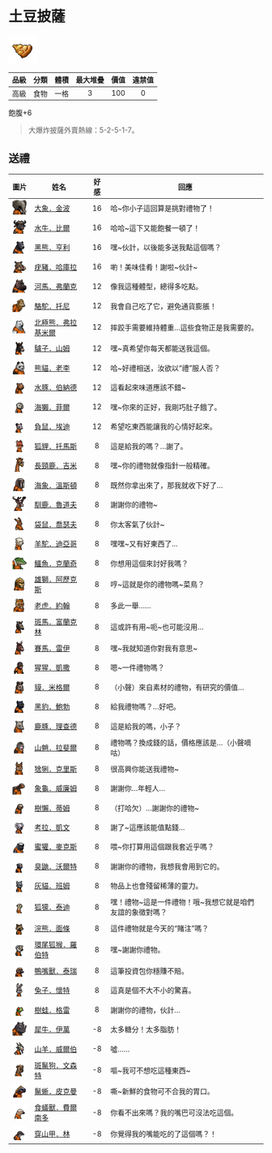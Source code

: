 # 土豆披薩

![img](images/item_pic_TDPS.png)

|品級|分類|體積|最大堆疊|價值|違禁值|
|:--:|:--:|:--:|:--:|:--:|:--:|
|高級|食物|一格|3|100|0|

飽腹+6

> 大爆炸披薩外賣熱線：5-2-5-1-7。

## 送禮

|圖片|姓名|好感|回應|
|:--:|--|:--:|--|
|![img](images/elephant.png)|[大象．金波](大象．金波.md)|16|哈\~你小子這回算是挑對禮物了！|
|![img](images/AfricanBuffalo.png)|[水牛．比爾](水牛．比爾.md)|16|哈哈\~這下又能飽餐一頓了！|
|![img](images/BlackBear.png)|[黑熊．亨利](黑熊．亨利.md)|16|嘿\~伙計，以後能多送我點這個嗎？|
|![img](images/Warthog.png)|[疣豬．哈庫拉](疣豬．哈庫拉.md)|16|喲！美味佳肴！謝啦\~伙計\~|
|![img](images/hippopotamus.png)|[河馬．弗蘭克](河馬．弗蘭克.md)|12|像我這種體型，總得多吃點。|
|![img](images/camel.png)|[駱駝．托尼](駱駝．托尼.md)|12|我會自己吃了它，避免通貨膨脹！|
|![img](images/PolarBear.png)|[北極熊．弗拉基米爾](北極熊．弗拉基米爾.md)|12|摔跤手需要維持體重…這些食物正是我需要的。|
|![img](images/donkey.png)|[驢子．山姆](驢子．山姆.md)|12|嘿\~真希望你每天都能送我這個。|
|![img](images/panda.png)|[熊貓．老李](熊貓．老李.md)|12|哈\~好禮相送，汝欲以“禮”服人否？|
|![img](images/Capybara.png)|[水豚．伯納德](水豚．伯納德.md)|12|這看起來味道應該不錯\~|
|![img](images/SeaOtter.png)|[海獺．菲爾](海獺．菲爾.md)|12|嘿\~你來的正好，我剛巧肚子餓了。|
|![img](images/Possum.png)|[負鼠．埃迪](負鼠．埃迪.md)|12|希望吃東西能讓我的心情好起來。|
|![img](images/fox.png)|[狐貍．托馬斯](狐貍．托馬斯.md)|8|這是給我的嗎？…謝了。|
|![img](images/giraffe.png)|[長頸鹿．吉米](長頸鹿．吉米.md)|8|嘿\~你的禮物就像指針一般精確。|
|![img](images/walrus.png)|[海象．溫斯頓](海象．溫斯頓.md)|8|既然你拿出來了，那我就收下好了…|
|![img](images/reindeer.png)|[馴鹿．魯道夫](馴鹿．魯道夫.md)|8|謝謝你的禮物\~|
|![img](images/kangaroo.png)|[袋鼠．喬瑟夫](袋鼠．喬瑟夫.md)|8|你太客氣了伙計\~|
|![img](images/Alpaca.png)|[羊駝．迪亞哥](羊駝．迪亞哥.md)|8|嘿嘿\~又有好東西了…|
|![img](images/crocodile.png)|[鱷魚．克蘭奇](鱷魚．克蘭奇.md)|8|你想用這個來討好我嗎？|
|![img](images/lion.png)|[雄獅．阿歷克斯](雄獅．阿歷克斯.md)|8|哼\~這就是你的禮物嗎\~菜鳥？|
|![img](images/tiger.png)|[老虎．約翰](老虎．約翰.md)|8|多此一舉……|
|![img](images/zebra.png)|[斑馬．富蘭克林](斑馬．富蘭克林.md)|8|這或許有用\~呃\~也可能沒用…|
|![img](images/horse.png)|[賽馬．雷伊](賽馬．雷伊.md)|8|嘿\~我就知道你對我有意思\~|
|![img](images/chimpanzee.png)|[猩猩．凱撒](猩猩．凱撒.md)|8|嗯\~一件禮物嗎？|
|![img](images/tapir.png)|[貘．米格爾](貘．米格爾.md)|8|（小聲）來自素材的禮物，有研究的價值…|
|![img](images/BlackPanther.png)|[黑豹．鮑勃](黑豹．鮑勃.md)|8|給我禮物嗎？…好吧。|
|![img](images/DeerDolphin.png)|[鹿豚．理查德](鹿豚．理查德.md)|8|這是給我的嗎，小子？|
|![img](images/Mandrill.png)|[山魈．拉斐爾](山魈．拉斐爾.md)|8|禮物嗎？換成錢的話，價格應該是…（小聲嘀咕）|
|![img](images/Lynx.png)|[猞猁．克里斯](猞猁．克里斯.md)|8|很高興你能送我禮物\~|
|![img](images/Tortoise.png)|[象龜．威廉姆](象龜．威廉姆.md)|8|謝謝你…年輕人…|
|![img](images/sloth.png)|[樹懶．蒂姆](樹懶．蒂姆.md)|8|（打哈欠）…謝謝你的禮物\~|
|![img](images/Koala.png)|[考拉．凱文](考拉．凱文.md)|8|謝了\~這應該能值點錢…|
|![img](images/HoneyBadger.png)|[蜜獾．麥克斯](蜜獾．麥克斯.md)|8|喂\~你打算用這個跟我套近乎嗎？|
|![img](images/skunk.png)|[臭鼬．沃爾特](臭鼬．沃爾特.md)|8|謝謝你的禮物，我想我會用到它的。|
|![img](images/cat.png)|[灰貓．班姆](灰貓．班姆.md)|8|物品上也會殘留稀薄的靈力。|
|![img](images/meerkat.png)|[狐獴．泰迪](狐獴．泰迪.md)|8|嘿！禮物\~這是一件禮物！哦\~我想它就是咱們友誼的象徵對嗎？|
|![img](images/Raccoon.png)|[浣熊．面條](浣熊．面條.md)|8|這件禮物就是今天的“賭注”嗎？|
|![img](images/RingTailedLemur.png)|[環尾狐猴．羅伯特](環尾狐猴．羅伯特.md)|8|嘿\~謝謝你禮物。|
|![img](images/platypus.png)|[鴨嘴獸．泰瑞](鴨嘴獸．泰瑞.md)|8|這筆投資包你穩賺不賠。|
|![img](images/rabbit.png)|[兔子．懷特](兔子．懷特.md)|8|這真是個不大不小的驚喜。|
|![img](images/Treefrog.png)|[樹蛙．格雷](樹蛙．格雷.md)|8|謝謝你的禮物，伙計…|
|![img](images/rhinoceros.png)|[犀牛．伊萬](犀牛．伊萬.md)|-8|太多糖分！太多脂肪！|
|![img](images/goat.png)|[山羊．威爾伯](山羊．威爾伯.md)|-8|噓……|
|![img](images/SpottedHyaena.png)|[斑鬣狗．文森特](斑鬣狗．文森特.md)|-8|嘔\~我可不想吃這種東西\~|
|![img](images/MarineIguana.png)|[鬣蜥．皮克曼](鬣蜥．皮克曼.md)|-8|嘶\~新鮮的食物可不合我的胃口。|
|![img](images/Anteater.png)|[食蟻獸．費爾南多](食蟻獸．費爾南多.md)|-8|你看不出來嗎？我的嘴巴可沒法吃這個。|
|![img](images/pangolin.png)|[穿山甲．林](穿山甲．林.md)|-8|你覺得我的嘴能吃的了這個嗎？！|

